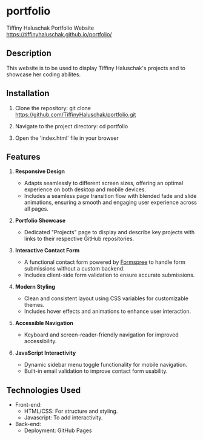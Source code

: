 # portfolio

Tiffiny Haluschak Portfolio Website
https://tiffinyhaluschak.github.io/portfolio/

## Description
This website is to be used to display Tiffiny Haluschak's projects and to showcase her coding abilites.

## Installation
1. Clone the repository:
git clone https://github.com/TiffinyHaluschak/portfolio.git

2. Navigate to the project directory:
cd portfolio

3. Open the 'index.html' file in your browser

## Features
1. **Responsive Design**  
   - Adapts seamlessly to different screen sizes, offering an optimal experience on both desktop and mobile devices.  
   - Includes a seamless page transition flow with blended fade and slide animations, ensuring a smooth and engaging user experience across all pages.

2. **Portfolio Showcase**  
   - Dedicated "Projects" page to display and describe key projects with links to their respective GitHub repositories.  

3. **Interactive Contact Form**  
   - A functional contact form powered by [Formspree](https://formspree.io) to handle form submissions without a custom backend.  
   - Includes client-side form validation to ensure accurate submissions.  

4. **Modern Styling**  
   - Clean and consistent layout using CSS variables for customizable themes.  
   - Includes hover effects and animations to enhance user interaction.  

5. **Accessible Navigation**  
   - Keyboard and screen-reader-friendly navigation for improved accessibility.  

6. **JavaScript Interactivity**  
   - Dynamic sidebar menu toggle functionality for mobile navigation.  
   - Built-in email validation to improve contact form usability.  

## Technologies Used
- Front-end: 
    - HTML/CSS: For structure and styling.
    - Javascript: To add interactivity.
- Back-end:
    - Deployment: GitHub Pages
